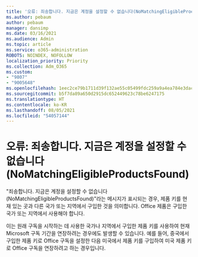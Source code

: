 ```yaml
---
title: '오류: 죄송합니다. 지금은 계정을 설정할 수 없습니다(NoMatchingEligibleProductsFound)'
ms.author: pebaum
author: pebaum
manager: dansimp
ms.date: 03/16/2021
ms.audience: Admin
ms.topic: article
ms.service: o365-administration
ROBOTS: NOINDEX, NOFOLLOW
localization_priority: Priority
ms.collection: Adm_O365
ms.custom:
- "9807"
- "9005648"
ms.openlocfilehash: 1eec2ce79b1711d39f132ae55c05499fdc259a9a4ea784e3dac4ecf89d8cc4bc
ms.sourcegitcommit: b5f7da89a650d2915dc652449623c78be6247175
ms.translationtype: HT
ms.contentlocale: ko-KR
ms.lasthandoff: 08/05/2021
ms.locfileid: "54057144"
---
```

# <a name="error-sorry-we-cant-set-up-your-account-right-now-nomatchingeligibleproductsfound"></a>오류: 죄송합니다. 지금은 계정을 설정할 수 없습니다(NoMatchingEligibleProductsFound)

"죄송합니다. 지금은 계정을 설정할 수 없습니다(NoMatchingEligibleProductsFound)"라는 메시지가 표시되는 경우, 제품 키를 현재 있는 곳과 다른 국가 또는 지역에서 구입한 것을 의미합니다. Office 제품은 구입한 국가 또는 지역에서 사용해야 합니다.

이는 원래 구독을 시작하는 데 사용한 국가나 지역에서 구입한 제품 키를 사용하여 현재 Microsoft 구독 기간을 연장하려는 경우에도 발생할 수 있습니다. 예를 들어, 중국에서 구입한 제품 키로 Office 구독을 설정한 다음 미국에서 제품 키를 구입하여 미국 제품 키로 Office 구독을 연장하려고 하는 경우입니다.